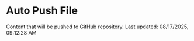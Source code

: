 # Auto Push File

Content that will be pushed to GitHub repository.
Last updated: 08/17/2025, 09:12:28 AM